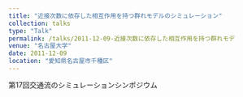 ```yaml
---
title: "近接次数に依存した相互作用を持つ群れモデルのシミュレーション"
collection: talks
type: "Talk"
permalink: /talks/2011-12-09-近接次数に依存した相互作用を持つ群れモデ
venue: "名古屋大学"
date: 2011-12-09
location: "愛知県名古屋市千種区"
---
```


第17回交通流のシミュレーションシンポジウム
